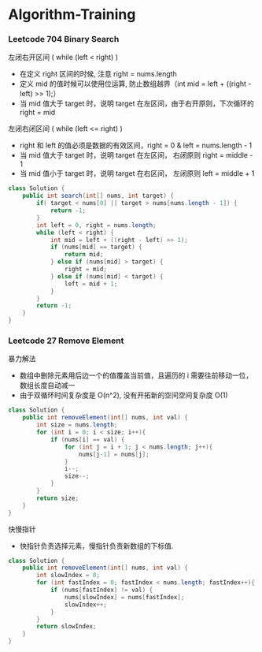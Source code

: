 # Algorithm-Training

### Leetcode 704 Binary Search

左闭右开区间 ( while (left < right) )

- 在定义 right 区间的时候, 注意 right = nums.length
- 定义 mid 的值时候可以使用位运算, 防止数组越界（int mid = left + ((right - left) >> 1);）
- 当 mid 值大于 target 时，说明 target 在左区间，由于右开原则，下次循环的 right = mid

左闭右闭区间 ( while (left <= right) )

- right 和 left 的值必须是数据的有效区间，right = 0 & left = nums.length - 1
- 当 mid 值大于 target 时，说明 target 在左区间， 右闭原则 right = middle - 1
- 当 mid 值小于 target 时，说明 target 在右区间， 左闭原则 left = middle + 1

```java
class Solution {
    public int search(int[] nums, int target) {
        if( target < nums[0] || target > nums[nums.length - 1]) {
            return -1;
        }
        int left = 0, right = nums.length;
        while (left < right) {
            int mid = left + ((right - left) >> 1);
            if (nums[mid] == target) {
                return mid;
            } else if (nums[mid] > target) {
                right = mid;
            } else if (nums[mid] < target) {
                left = mid + 1;
            }
        }
        return -1;
    }
}
```

### Leetcode 27 Remove Element

暴力解法

- 数组中删除元素用后边一个的值覆盖当前值，且遍历的 i 需要往前移动一位，数组长度自动减一
- 由于双循环时间复杂度是 O(n^2), 没有开拓新的空间空间复杂度 O(1)

```java
class Solution {
    public int removeElement(int[] nums, int val) {
        int size = nums.length;
        for (int i = 0; i < size; i++){
            if (nums[i] == val) {
                for (int j = i + 1; j < nums.length; j++){
                    nums[j-1] = nums[j];
                }
                i--;
                size--;
            }
        }
        return size;
    }
}
```

快慢指针

- 快指针负责选择元素，慢指针负责新数组的下标值.

```java
class Solution {
    public int removeElement(int[] nums, int val) {
        int slowIndex = 0;
        for (int fastIndex = 0; fastIndex < nums.length; fastIndex++){
            if (nums[fastIndex] != val) {
                nums[slowIndex] = nums[fastIndex];
                slowIndex++;
            }
        }
        return slowIndex;
    }
}
```
